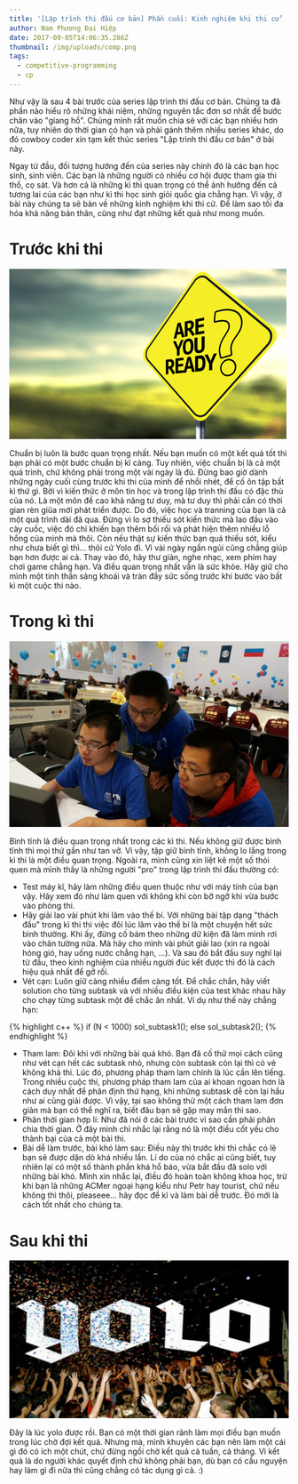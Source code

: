 ```yaml
---
title: '[Lập trình thi đấu cơ bản] Phần cuối: Kinh nghiệm khi thi cử'
author: Nam Phương Đại Hiệp
date: 2017-09-05T14:06:35.286Z
thumbnail: /img/uploads/comp.png
tags:
  - competitive-programming
  - cp
---
```

Như vậy là sau 4 bài trước của series lập trình thi đấu cơ bản. Chúng ta đã phần nào hiểu rõ những khái niệm, những nguyên tắc đơn sơ nhất để bước chân vào "giang hồ". Chúng mình rất muốn chia sẻ với các bạn nhiều hơn nữa, tuy nhiên do thời gian có hạn và phải gánh thêm nhiều series khác, do đó cowboy coder xin tạm kết thúc series "Lập trình thi đấu cơ bản" ở bài này.

Ngay từ đầu, đối tượng hướng đến của series này chính đó là các bạn học sinh, sinh viên. Các bạn là những người có nhiều cơ hội được tham gia thi thố, cọ sát. Và hơn cả là những kì thi quan trọng có thể ảnh hưởng đến cả tương lai của các bạn như kì thi học sinh giỏi quốc gia chẳng hạn. Vì vậy, ở bài này chúng ta sẽ bàn về những kinh nghiệm khi thi cử. Để làm sao tối đa hóa khả năng bản thân, cũng như đạt những kết quả như mong muốn. 

# Trước khi thi

![undefined](/img/uploads/0401.jpg)

Chuẩn bị luôn là bước quan trọng nhất. Nếu bạn muốn có một kết quả tốt thì bạn phải có một bước chuẩn bị kĩ càng. Tuy nhiên, việc chuẩn bị là cả một quá trình, chứ không phải trong một vài ngày là đủ. Đừng bao giờ dành những ngày cuối cùng trước khi thi của mình để nhồi nhét, để cố ôn tập bất kì thứ gì. Bời vì kiến thức ở môn tin học và trong lập trình thi đấu có đặc thù của nó. Là một môn đề cao khả năng tư duy, mà tư duy thì phải cần có thời gian rèn giũa mới phát triển được. Do đó, việc học và tranning của bạn là cả một quá trình dài đã qua. Đừng vì lo sợ thiếu sót kiến thức mà lao đầu vào cày cuốc, việc đó chỉ khiến bạn thêm bối rối và phát hiện thêm nhiều lỗ hổng của mình mà thôi. Còn nếu thật sự kiến thức bạn quá thiếu sót, kiểu như chưa biết gì thì... thôi cứ Yolo đi. Vì vài ngày ngắn ngủi cũng chẳng giúp bạn hơn được ai cả. Thay vào đó, hãy thư giản, nghe nhạc, xem phim hay chơi game chẳng hạn. Và điều quan trọng nhất vẫn là sức khỏe. Hãy giữ cho mình một tinh thần sảng khoái và tràn đầy sức sống trước khi bước vào bất kì một cuộc thi nào.

# Trong kì thi

![undefined](/img/uploads/0402.jpg)

Bình tĩnh là điều quan trọng nhất trong các kì thi. Nếu không giữ được bình tĩnh thì mọi thứ gần như tan vỡ. Vì vậy, tập giữ bình tĩnh, không lo lắng trong kì thi là một điều quan trọng. Ngoài ra, mình cũng xin liệt kê một số thói quen mà mình thấy là những người "pro" trong lập trình thi đấu thường có:

- Test máy kĩ, hãy làm những điều quen thuộc như với máy tính của bạn vậy. Hãy xem đó như làm quen với không khí còn bỡ ngỡ khi vừa bước vào phòng thi.
- Hãy giải lao vài phút khi lâm vào thế bí. Với những bài tập dạng "thách đấu" trong kì thi thì việc đôi lúc lâm vào thế bí là một chuyện hết sức bình thường. Khi ấy, đừng cố bám theo những dữ kiện đã làm mình rơi vào chân tường nữa. Mà hãy cho mình vài phút giải lao (xin ra ngoài hóng gió, hay uống nước chẳng hạn, ...). Và sau đó bắt đầu suy nghĩ lại từ đầu, theo kinh nghiệm của nhiều người đúc kết được thì đó là cách hiệu quả nhất để gỡ rối.
- Vét cạn: Luôn giữ càng nhiều điểm càng tốt. Để chắc chắn, hãy viết solution cho từng subtask và với nhiều điều kiện của test khác nhau hãy cho chạy từng subtask một để chắc ăn nhất. Ví dụ như thế này chẳng hạn:

{% highlight c++ %}
if (N < 1000) sol_subtask1();
else sol_subtask2();
{% endhighlight %}

- Tham lam: Đôi khi với những bài quá khó. Bạn đã cố thử mọi cách cũng như vét cạn hết các subtask nhỏ, nhưng còn subtask còn lại thì có vẻ không khả thi. Lúc đó, phương pháp tham lam chính là lúc cần lên tiếng. Trong nhiều cuộc thi, phương pháp tham lam của ai khoan ngoan hơn là cách duy nhất để phân định thứ hạng, khi những subtask dễ còn lại hầu như ai cũng giải được. Vì vậy, tại sao không thử một cách tham lam đơn giản mà bạn có thể nghĩ ra, biết đâu bạn sẽ gặp may mắn thì sao. 
- Phân thời gian hợp lí: Như đã nói ở các bài trước vì sao cần phải phân chia thời gian. Ở đây mình chỉ nhắc lại rằng nó là một điều cốt yếu cho thành bại của cả một bài thi.
- Bài dễ làm trước, bài khó làm sau: Điều này thì trước khi thi chắc có lẽ bạn sẽ được dặn dò khá nhiều lần. Lí do của nó chắc ai cũng biết, tuy nhiên lại có một số thành phần khá hổ báo, vừa bắt đầu đã solo với những bài khó. Mình xin nhắc lại, điều đó hoàn toàn không khoa học, trừ khi bạn là những ACMer ngoại hạng kiểu như Petr hay tourist, chứ nếu không thì thôi, pleaseee... hãy đọc đề kĩ và làm bài dễ trước. Đó mới là cách tốt nhất cho chúng ta.

# Sau khi thi

![undefined](/img/uploads/0403.jpg)

Đây là lúc yolo được rồi. Bạn có một thời gian rãnh làm mọi điều bạn muốn trong lúc chờ đợi kết quả. Nhưng mà, mình khuyên các bạn nên làm một cái gì đó có ích một chút, chứ đừng ngồi chờ kết quả cả tuần, cả tháng. Vì kết quả là do người khác quyết định chứ không phải bạn, dù bạn có cầu nguyện hay làm gì đi nữa thì cũng chẳng có tác dụng gì cả. :)

